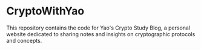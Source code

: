 # CryptoWithYao

This repository contains the code for Yao's Crypto Study Blog, a personal website dedicated to sharing notes and insights on cryptographic protocols and concepts.

